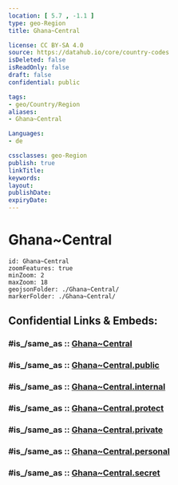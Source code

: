 ```yaml
---
location: [ 5.7 , -1.1 ] 
type: geo-Region
title: Ghana~Central

license: CC BY-SA 4.0
source: https://datahub.io/core/country-codes
isDeleted: false
isReadOnly: false
draft: false
confidential: public

tags:
- geo/Country/Region
aliases:
- Ghana~Central

Languages:
- de

cssclasses: geo-Region
publish: true
linkTitle: 
keywords: 
layout: 
publishDate: 
expiryDate: 
---
```


# Ghana~Central

```leaflet
id: Ghana~Central
zoomFeatures: true 
minZoom: 2 
maxZoom: 18
geojsonFolder: ./Ghana~Central/
markerFolder: ./Ghana~Central/
```


## Confidential Links & Embeds: 

### #is_/same_as :: [Ghana~Central](/_Standards/Earth/Continent/Africa/Africa~West/Ghana/Regions~Ghana/Ghana~Central.md) 

### #is_/same_as :: [Ghana~Central.public](/_public/Earth/Continent/Africa/Africa~West/Ghana/Regions~Ghana/Ghana~Central.public.md) 

### #is_/same_as :: [Ghana~Central.internal](/_internal/Earth/Continent/Africa/Africa~West/Ghana/Regions~Ghana/Ghana~Central.internal.md) 

### #is_/same_as :: [Ghana~Central.protect](/_protect/Earth/Continent/Africa/Africa~West/Ghana/Regions~Ghana/Ghana~Central.protect.md) 

### #is_/same_as :: [Ghana~Central.private](/_private/Earth/Continent/Africa/Africa~West/Ghana/Regions~Ghana/Ghana~Central.private.md) 

### #is_/same_as :: [Ghana~Central.personal](/_personal/Earth/Continent/Africa/Africa~West/Ghana/Regions~Ghana/Ghana~Central.personal.md) 

### #is_/same_as :: [Ghana~Central.secret](/_secret/Earth/Continent/Africa/Africa~West/Ghana/Regions~Ghana/Ghana~Central.secret.md)


